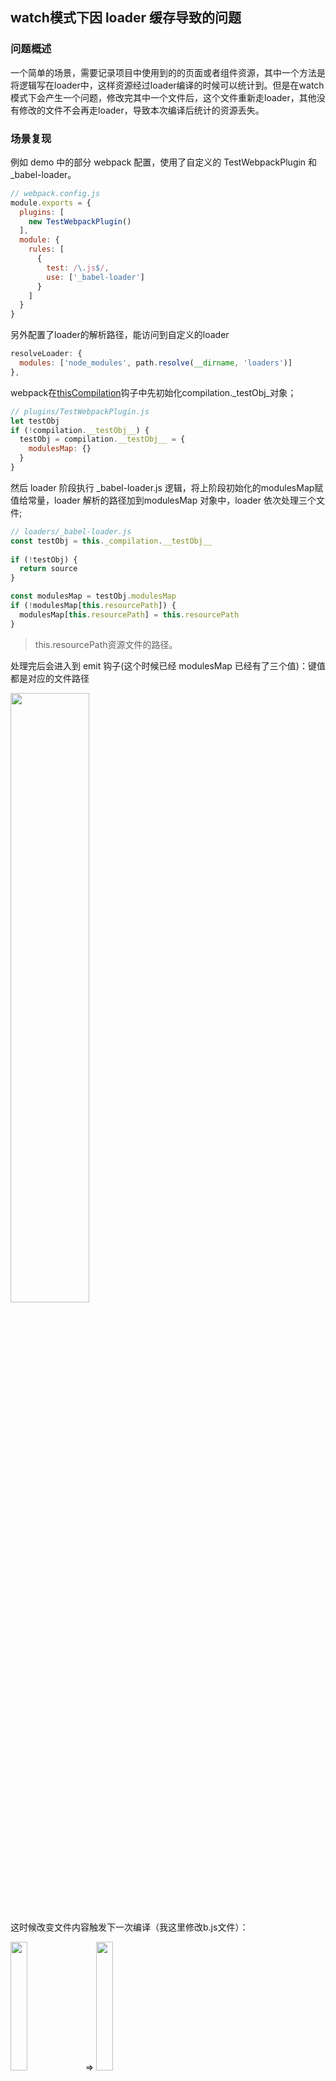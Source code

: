 ## watch模式下因 loader 缓存导致的问题
### 问题概述

一个简单的场景，需要记录项目中使用到的的页面或者组件资源，其中一个方法是将逻辑写在loader中，这样资源经过loader编译的时候可以统计到。但是在watch模式下会产生一个问题，修改完其中一个文件后，这个文件重新走loader，其他没有修改的文件不会再走loader，导致本次编译后统计的资源丢失。
### 场景复现
例如 demo 中的部分 webpack 配置，使用了自定义的 TestWebpackPlugin 和 _babel-loader。

``` javascript
// webpack.config.js
module.exports = {
  plugins: [
    new TestWebpackPlugin()
  ],
  module: {
    rules: [
      {
        test: /\.js$/,
        use: ['_babel-loader']
      }
    ]
  }
}
```
另外配置了loader的解析路径，能访问到自定义的loader
```javascript
resolveLoader: {
  modules: ['node_modules', path.resolve(__dirname, 'loaders')]
},
```

webpack在[thisCompilation](https://v4.webpack.docschina.org/api/compiler-hooks/#thiscompilation)钩子中先初始化compilation._testObj_对象；

``` javascript
// plugins/TestWebpackPlugin.js
let testObj
if (!compilation.__testObj__) {
  testObj = compilation.__testObj__ = {
    modulesMap: {}
  }
}
```

然后 loader 阶段执行 _babel-loader.js 逻辑，将上阶段初始化的modulesMap赋值给常量，loader 解析的路径加到modulesMap 对象中，loader 依次处理三个文件;

``` javascript
// loaders/_babel-loader.js
const testObj = this._compilation.__testObj__
  
if (!testObj) {
  return source
}

const modulesMap = testObj.modulesMap
if (!modulesMap[this.resourcePath]) {
  modulesMap[this.resourcePath] = this.resourcePath
}
```
> this.resourcePath资源文件的路径。

处理完后会进入到 emit 钩子(这个时候已经 modulesMap 已经有了三个值)：键值都是对应的文件路径

<img src="./public/1.png" width="50%">

这时候改变文件内容触发下一次编译（我这里修改b.js文件）：

<img src="./public/2.png" width="23%"> => <img src="./public/3.png" width="23%">

只有修改的文件会再次经过_babel-loader.js的处理，再看此时modulesMap：

<img src="./public/4.png" width="50%">

只收集到修改过的b.js的路径。

### 问题造成原因
loader默认是开启缓存功能的，而每次触发编译的过程中，都会生成一个 compilation 对象，实际上 compilation 对象是每单独一次编译的流程和数据中心，从编译开始、文件输出到最后的日志输出，都关联在 compilation 上。而控制是否需要编译（是否走缓存）的代码在webpack/lib/Compilation.js的addModule方法中：
```javascript
// webpack/lib/Compilation.js的addModule
addModule(module, cacheGroup) {
    const identifier = module.identifier();
    const alreadyAddedModule = this._modules.get(identifier);
    if (alreadyAddedModule) {
      return {
        module: alreadyAddedModule,
        issuer: false,
        build: false,
        dependencies: false
      };
    }
    const cacheName = (cacheGroup || "m") + identifier;
    if (this.cache && this.cache[cacheName]) {
      const cacheModule = this.cache[cacheName];
      if (typeof cacheModule.updateCacheModule === "function") {
        cacheModule.updateCacheModule(module);
      }
      let rebuild = true;
      if (this.fileTimestamps && this.contextTimestamps) {
        rebuild = cacheModule.needRebuild(
          this.fileTimestamps,
          this.contextTimestamps
        );
      }
      if (!rebuild) {
        cacheModule.disconnect();
        this._modules.set(identifier, cacheModule);
        this.modules.push(cacheModule);
        for (const err of cacheModule.errors) {
          this.errors.push(err);
        }
        for (const err of cacheModule.warnings) {
          this.warnings.push(err);
        }
        return {
          module: cacheModule,
          issuer: true,
          build: false,
          dependencies: true
        };
      }
      cacheModule.unbuild();
      module = cacheModule;
    }
    this._modules.set(identifier, module);
    if (this.cache) {
      this.cache[cacheName] = module;
    }
    this.modules.push(module);
    return {
      module: module,
      issuer: true,
      build: true,
      dependencies: true
    };
  }
```
这里有一个needrebuild 判断是否需要重新编译（this.fileTimestamps 、this.contextTimestamps：首次或前一次编译存储的文件最后变更记录）。

### 解决办法：
###### 这里我发现一共有两个解决办法：
###### （1）强制让loader中不使用缓存,简单粗暴

<img src="./public/5.png" width="50%">

这样不管怎么修改所有的js文件都会经过_babel-laoder再次进行编译。
再次场景复现进行断点调试，能看到只修改b.js文件后index.js,a.js和b.js也都再次经过_babel-laoder的处理。

<img src="./public/6.png" width="50%">

###### （2）重写 addModule 方法
在 _babel-laoder 中用 this._module.buildInfo 保存编译过的文件（各个模块各自保存编译过的标记，当走缓存时能在plugin中读取到该标记），TestWebpackPlugin中重写 addModule 方法，保留原有逻辑判断的同时加入判断需要走缓存时（不需要重新编译的时候），手动加入缓存文件。
```javascript

const buildInfo = this._module.buildInfo
buildInfo.modulesMap = buildInfo.modulesMap || {}
buildInfo.modulesMap[this.resourcePath] = testObj.modulesMap[this.resourcePath] = this.resourcePath

```
> this._module一种 hack 写法。用于访问当前加载的 Module 对象。
```javascript
const rawAddModule = compilation.addModule
      compilation.addModule = (...args) => {
        const addModuleResult = rawAddModule.apply(compilation, args)
        if (!addModuleResult.build && addModuleResult.issuer) {
          const buildInfo = addModuleResult.module.buildInfo
          if (buildInfo.modulesMap) {
            Object.assign(testObj.modulesMap, buildInfo.modulesMap)
          }
        }
        return addModuleResult
      }
    })
```
同样再进行断点调试，首次处理三个文件依次经过处理，能看到buildInfo将处理过的文件路径进行了缓存（我这里文件路径过长所以没能展示出具体文件名，依次是index.js、a.js、b.js）：

<img src="./public/7.png" width="50%">

当修改b.js文件后，index.js和a.js文件因为走缓存会经过这步逻辑将module中保存的标记取出。

<img src="./public/8.png" width="50%">

<img src="./public/9.png" width="50%">

而b.js则还是经过_babel-loader.js的处理最后到emit钩子中成功输出所有模块：

<img src="./public/10.png" width="80%">

### 总结
只是在这个 demo 场景下，loader 中还加入了其他的处理逻辑，比如收集 modulesMap 等，所以才导致的失效。
根据实际情况，如果收集 modulesMap 的过程与新增或删除依赖无关，其实可以把modulesMap直接挂载到 compiler 对象上，也能避免这种情况。
